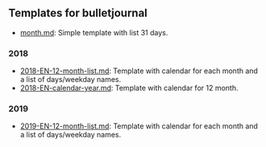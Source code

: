 ## Templates for bulletjournal

* [month.md](month.md): Simple template with list 31 days.

### 2018
* [2018-EN-12-month-list.md](2018-EN-12-month-list.md): Template with calendar for each month and a list of days/weekday names.
* [2018-EN-calendar-year.md](2018-EN-calendar-year.md): Template with calendar for 12 month.

### 2019
* [2019-EN-12-month-list.md](2019-EN-12-month-list.md): Template with calendar for each month and a list of days/weekday names.
